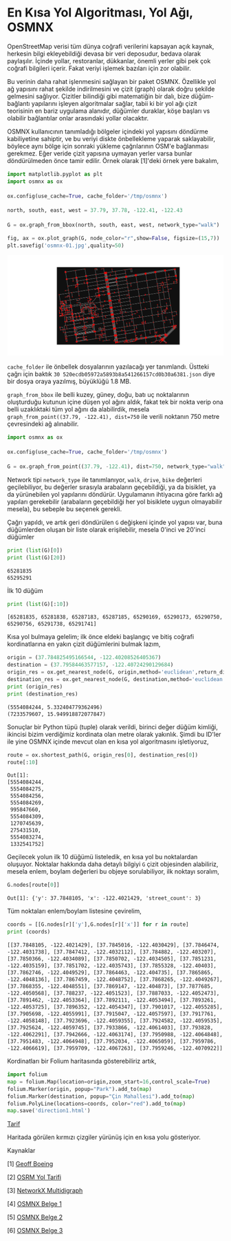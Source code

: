 # En Kısa Yol Algoritması, Yol Ağı, OSMNX

OpenStreetMap verisi tüm dünya coğrafi verilerini kapsayan açık
kaynak, herkesin bilgi ekleyebildiği devasa bir veri deposudur, bedava
olarak paylaşılır. İçinde yollar, restoranlar, dükkanlar, önemli
yerler gibi pek çok coğrafi bilgileri içerir. Fakat veriyi işlemek
bazıları için zor olabilir.

Bu verinin daha rahat işlenmesini sağlayan bir paket OSMNX. Özellikle
yol ağ yapısını rahat şekilde indirilmesini ve çizit (graph) olarak
doğru şekilde gelmesini sağlıyor. Çizitler bilindiği gibi matematiğin
bir dalı, bize düğüm-bağlantı yapılarını işleyen algoritmalar sağlar,
tabii ki bir yol ağı çizit teorisinin en bariz uygulama alanıdır,
düğümler duraklar, köşe başları vs olabilir bağlantılar onlar
arasındaki yollar olacaktır.

OSMNX kullanıcının tanımladığı bölgeler içindeki yol yapısını döndürme
kabiliyetine sahiptir, ve bu veriyi diskte önbellekleme yaparak
saklayabilir, böylece aynı bölge için sonraki yükleme çağrılarının
OSM'e bağlanması gerekmez. Eğer veride çizit yapısına uymayan yerler
varsa bunlar döndürülmeden önce tamir edilir. Örnek olarak [1]'deki
örnek yere bakalım,

```python
import matplotlib.pyplot as plt
import osmnx as ox

ox.config(use_cache=True, cache_folder='/tmp/osmnx')

north, south, east, west = 37.79, 37.78, -122.41, -122.43

G = ox.graph_from_bbox(north, south, east, west, network_type="walk")
```

```python
fig, ax = ox.plot_graph(G, node_color="r",show=False, figsize=(15,7))
plt.savefig('osmnx-01.jpg',quality=50)
```

![](osmnx-01.jpg)


`cache_folder` ile önbellek dosyalarının yazılacağı yer tanımlandı. Üstteki çağrı
için baktık `30 520ecdb05972a5893b8a541266157cd0b30a6381.json` diye bir dosya
oraya yazılmış, büyüklüğü 1.8 MB.

`graph_from_bbox` ile belli kuzey, güney, doğu, batı uç noktalarının
oluşturduğu kutunun içine düşen yol ağını aldık, fakat tek bir nokta
verip ona belli uzaklıktaki tüm yol ağını da alabilirdik, mesela
`graph_from_point((37.79, -122.41), dist=750` ile verili noktanın 750
metre çevresindeki ağ alınabilir.

```python
import osmnx as ox

ox.config(use_cache=True, cache_folder='/tmp/osmnx')

G = ox.graph_from_point((37.79, -122.41), dist=750, network_type="walk")
```

Network tipi `network_type` ile tanımlanıyor, `walk`, `drive`, `bike`
değerleri geçilebiliyor, bu değerler sırasıyla arabaların geçebildiği, ya da
bisiklet, ya da yürünebilen yol yapılarını döndürür. Uygulamanın
ihtiyacına göre farklı ağ yapıları gerekebilir (arabaların geçebildiği her
yol bisiklete uygun olmayabilir mesela), bu sebeple bu seçenek gerekli.

Çağrı yapıldı, ve artık geri döndürülen `G` değişkeni içinde yol yapısı var,
buna düğümlerden oluşan bir liste olarak erişilebilir, mesela 0'inci
ve 20'inci düğümler


```python
print (list(G)[0])
print (list(G)[20])
```

```text
65281835
65295291
```

İlk 10 düğüm

```python
print (list(G)[:10])
```

```text
[65281835, 65281838, 65287183, 65287185, 65290169, 65290173, 65290750, 65290756, 65291738, 65291741]
```

Kısa yol bulmaya gelelim; ilk önce eldeki başlangıç ve bitiş coğrafi
kordinatlarına en yakın çizit düğümlerini bulmak lazım,

```python
origin = (37.784825495166544, -122.40208526405367)
destination = (37.79584463577157, -122.40724290129684)
origin_res = ox.get_nearest_node(G, origin,method='euclidean',return_dist=True)
destination_res = ox.get_nearest_node(G, destination,method='euclidean',return_dist=True)
print (origin_res)
print (destination_res)
```

```text
(5554084244, 5.332404779362496)
(7233579607, 15.949918872077847)
```

Sonuçlar bir Python tüpü (tuple) olarak verildi, birinci değer düğüm
kimliği, ikincisi bizim verdiğimiz kordinata olan metre olarak yakınlık.
Şimdi bu ID'ler ile yine OSMNX içinde mevcut olan en kısa yol algoritmasını
işletiyoruz,

```python
route = ox.shortest_path(G, origin_res[0], destination_res[0])
route[:10]
```

```text
Out[1]: 
[5554084244,
 5554084275,
 5554084256,
 5554084269,
 995847660,
 5554084309,
 1270745639,
 275431510,
 5554083274,
 1332541752]
```

Geçilecek yolun ilk 10 düğümü listeledik, en kısa yol bu noktalardan
oluşuyor. Noktalar hakkında daha detaylı bilgiyi `G` çizit objesinden
alabiliriz, mesela enlem, boylam değerleri bu objeye sorulabiliyor,
ilk noktayı soralım,

```python
G.nodes[route[0]]
```

```text
Out[1]: {'y': 37.7848105, 'x': -122.4021429, 'street_count': 3}
```

Tüm noktaları enlem/boylam listesine çevirelim,

```python
coords = [[G.nodes[r]['y'],G.nodes[r]['x']] for r in route]
print (coords)
```

```text
[[37.7848105, -122.4021429], [37.7845016, -122.4030429], [37.7846474, -122.4031738], [37.7847412, -122.4032112], [37.784882, -122.403207], [37.7850366, -122.4034089], [37.7850702, -122.4034505], [37.7851231, -122.4035159], [37.7851702, -122.4035743], [37.7855328, -122.40403], [37.7862746, -122.4049529], [37.7864463, -122.404735], [37.7865865, -122.4048136], [37.7867459, -122.4048752], [37.7868265, -122.4049267], [37.7868355, -122.4048551], [37.7869147, -122.404873], [37.7877685, -122.4050568], [37.788237, -122.4051523], [37.7887033, -122.4052473], [37.7891462, -122.4053364], [37.7892111, -122.4053494], [37.7893261, -122.4053725], [37.7896352, -122.4054347], [37.7901017, -122.4055285], [37.7905698, -122.4055991], [37.7915047, -122.4057597], [37.7917761, -122.4058148], [37.7923696, -122.4059355], [37.7924582, -122.4059535], [37.7925624, -122.4059745], [37.7933866, -122.4061403], [37.793828, -122.4062291], [37.7942666, -122.4063174], [37.7950988, -122.4064848], [37.7951483, -122.4064948], [37.7952034, -122.4065059], [37.7959786, -122.4066619], [37.7959709, -122.4067263], [37.7959246, -122.4070922]]
```

Kordinatları bir Folium haritasında gösterebiliriz artık,


```python
import folium
map = folium.Map(location=origin,zoom_start=16,control_scale=True)
folium.Marker(origin, popup="Park").add_to(map)
folium.Marker(destination, popup="Çin Mahallesi").add_to(map)
folium.PolyLine(locations=coords, color="red").add_to(map)
map.save('direction1.html')
```

[Tarif](direction1.html)

Haritada görülen kırmızı çizgiler yürünüş için en kısa yolu gösteriyor.

Kaynaklar

[1] <a href="https://geoffboeing.com/2016/11/osmnx-python-street-networks/">Geoff Boeing</a>

[2] <a href="../../2016/11/yol-tarifi-harita-bilgisi-osrm-backend.html">OSRM Yol Tarifi</a>

[3] <a href="https://networkx.org/documentation/stable/reference/classes/multidigraph.html">NetworkX Multidigraph</a>

[4] <a href="https://github.com/gboeing/osmnx-examples/blob/main/notebooks/01-overview-osmnx.ipynb">OSMNX Belge 1</a>

[5] <a href="https://github.com/bryanvallejo16/shortest-path-osm/blob/main/shortest_path_osm_updated_example.ipynb">OSMNX Belge 2</a>

[6] <a href="https://github.com/gboeing/osmnx-examples/blob/main/notebooks/02-routing-speed-time.ipynb">OSMNX Belge 3</a>
